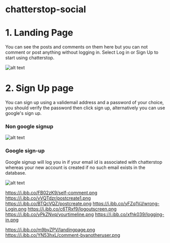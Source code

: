 # chatterstop-social
<h1>1. Landing Page</h1>
You can see the posts and comments on them here but you can not comment or post anything without logging in.
Select Log in or Sign Up to start using chatterstop.




![alt text](https://i.ibb.co/m9byZPV/landingpage.png)

<h1>2. Sign Up page</h1>
You can sign up using a validemail address and a password of your choice, you should verify the password then click sign up, alternatively you can use google's sign up.

<h3>Non google signup</h3>



![alt text](https://i.ibb.co/Y3fYzZk/signuppage.png)

<h3>Google sign-up</h3>
Google signup will log you in if your email id is associated with chatterstop whereas your new account is created if no such email exists in the database.


![alt text](https://i.ibb.co/jkPn67V/oauthscreen.png)

https://i.ibb.co/FB02zK9/self-comment.png
https://i.ibb.co/vVQTdzr/postcreate1.png
https://i.ibb.co/BTQcVQZ/postcreate.png
https://i.ibb.co/yFZq1VJ/wrong-Login.png
https://i.ibb.co/c6TRxf9/logoutscreen.png
https://i.ibb.co/yPkZNvq/yourtimeline.png
https://i.ibb.co/xfhk039/logging-in.png


https://i.ibb.co/m9byZPV/landingpage.png
https://i.ibb.co/YN53hxL/comment-byanotheruser.png

